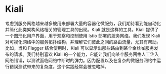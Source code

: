 # Kiali

考虑到服务网格越来越多被用来部署大量的容器化微服务，我们期待看到能自动化并简化此类架构风格相关的管理工具的出现。Kiali 就是这样的工具。Kiali 提供了一个图形化用户界面，用于观察和控制使用 Istio 部署的服务网络。我们发现 Kiali 对可视化网络中的服务拓扑结构，并理解它们彼此之间的路由流量，尤其有帮助。比如，当和 Flagger 结合使用时，Kiali 可以显示出那些路由到某个金丝雀服务发布的请求。我们特别喜欢 Kiali 的一个能力，它能让我们向某个服务网格人工注入网络错误，以测试面临网络中断时的弹力。因为配置以及在复杂的微服务网格中运行错误测试带来的复杂度，这个实践经常会被忽略掉。
